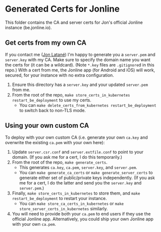 # Generated Certs for Jonline
This folder contains the CA and server certs for Jon's official Jonline instance (be.jonline.io).

## Get certs from my own CA
If you contact me ([Jon Latané](mailto:jonlatane@gmail.com)) I'm happy to generate you a `server.pem` and `server.key` with my CA. Make sure to specify the domain name you want the certs for (it can be a wildcard). (Note `*.key` files are `.gitignore`d in this repo.) With a cert from me, the Jonline app (for Android and iOS) will work, secured, for your instance with no extra configuration.

1. Ensure this directory has a `server.key` and your updated `server.pem` from me.
2. From the root of the repo, `make store_certs_in_kubernetes restart_be_deployment` to use my certs.
    * You can `make delete_certs_from_kubernetes restart_be_deployment` to switch back to non-TLS mode.

## Using your own custom CA
To deploy with your own custom CA (i.e. generate your own `ca.key` and overwrite the existing `ca.pem` with your own here):

1. Update `server.csr.conf` and `server.extfile.conf` to point to your domain. (If you ask me for a cert, I do this temporarily.)
2. From the root of the repo, `make generate_certs`.
    * This generates `ca.key`, `ca.pem`, `server.key`, and `server.pem`.
    * You can `make generate_ca_certs` or `make generate_server_certs` to generate either set of public/private keys independently. (If you ask me for a cert, I do the latter and send you the `server.key` and `server.pem`.)
3. Finally, `make store_certs_in_kubernetes` to store them, and `make restart_be_deployment` to restart your instance.
    * You can `make store_ca_certs_in_kubernetes` or `make store_server_certs_in_kubernetes` similarly.
4. You will need to provide both your `ca.pem` to end users if they use the official Jonline app. Alternatively, you could ship your own Jonline app with your own `ca.pem`.